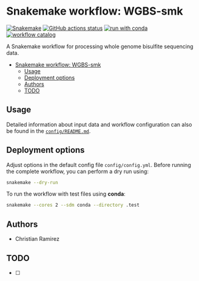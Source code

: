 # Snakemake workflow: WGBS-smk

[![Snakemake](https://img.shields.io/badge/snakemake-≥8.0.0-brightgreen.svg)](https://snakemake.github.io)
[![GitHub actions status](https://github.com/snakemake-workflows/snakemake-workflow-template/actions/workflows/main.yml/badge.svg?branch=main)](https://github.com/snakemake-workflows/snakemake-workflow-template/actions/workflows/main.yml)
[![run with conda](http://img.shields.io/badge/run%20with-conda-3EB049?labelColor=000000&logo=anaconda)](https://docs.conda.io/en/latest/)
[![workflow catalog](https://img.shields.io/badge/Snakemake%20workflow%20catalog-darkgreen)](https://snakemake.github.io/snakemake-workflow-catalog/docs/workflows/<owner>/<repo>)

A Snakemake workflow for processing whole genome bisulfite sequencing data.

- [Snakemake workflow: WGBS-smk](#snakemake-workflow-wgbs-smk)
  - [Usage](#usage)
  - [Deployment options](#deployment-options)
  - [Authors](#authors)
  - [TODO](#todo)

## Usage

Detailed information about input data and workflow configuration can also be found in the [`config/README.md`](config/README.md).

## Deployment options

Adjust options in the default config file `config/config.yml`.
Before running the complete workflow, you can perform a dry run using:

```bash
snakemake --dry-run
```

To run the workflow with test files using **conda**:

```bash
snakemake --cores 2 --sdm conda --directory .test
```

## Authors

- Christian Ramirez

## TODO

- [ ] 